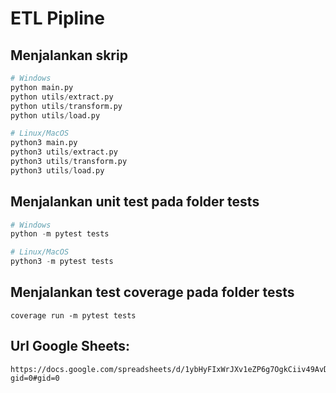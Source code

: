 # ETL Pipline

## Menjalankan skrip
```python
# Windows
python main.py
python utils/extract.py
python utils/transform.py
python utils/load.py

# Linux/MacOS
python3 main.py
python3 utils/extract.py
python3 utils/transform.py
python3 utils/load.py
```

## Menjalankan unit test pada folder tests
```python
# Windows
python -m pytest tests

# Linux/MacOS
python3 -m pytest tests
```

## Menjalankan test coverage pada folder tests
```
coverage run -m pytest tests
```

## Url Google Sheets:
```
https://docs.google.com/spreadsheets/d/1ybHyFIxWrJXv1eZP6g7OgkCiiv49AvDWwegooZBdks8/edit?gid=0#gid=0
```
